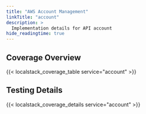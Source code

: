 ```yaml
---
title: "AWS Account Management"
linkTitle: "account"
description: >
  Implementation details for API account
hide_readingtime: true
---
```


## Coverage Overview
{{< localstack_coverage_table service="account" >}}

## Testing Details
{{< localstack_coverage_details service="account" >}}
